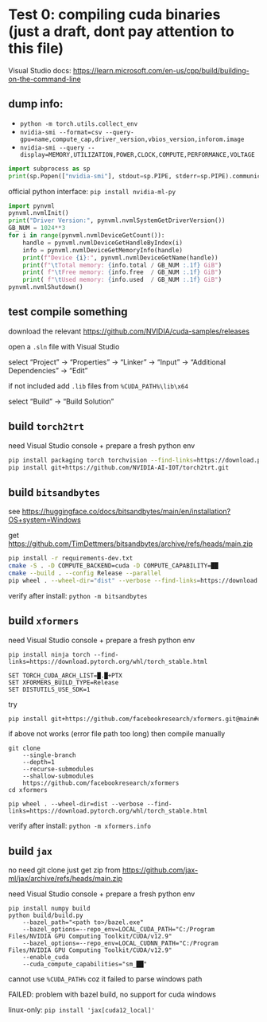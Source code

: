 # Test 0: compiling cuda binaries<br />(just a draft, dont pay attention to this file)

Visual Studio docs: https://learn.microsoft.com/en-us/cpp/build/building-on-the-command-line

## dump info:

- `python -m torch.utils.collect_env`
- `nvidia-smi --format=csv --query-gpu=name,compute_cap,driver_version,vbios_version,inforom.image`
- `nvidia-smi --query --display=MEMORY,UTILIZATION,POWER,CLOCK,COMPUTE,PERFORMANCE,VOLTAGE`

```python
import subprocess as sp
print(sp.Popen(["nvidia-smi"], stdout=sp.PIPE, stderr=sp.PIPE).communicate()[0].split(b" "*48)[0].decode("utf-8"))
```
official python interface: `pip install nvidia-ml-py`
```python
import pynvml
pynvml.nvmlInit()
print("Driver Version:", pynvml.nvmlSystemGetDriverVersion())
GB_NUM = 1024**3
for i in range(pynvml.nvmlDeviceGetCount()):
	handle = pynvml.nvmlDeviceGetHandleByIndex(i)
	info = pynvml.nvmlDeviceGetMemoryInfo(handle)
	print(f"Device {i}:", pynvml.nvmlDeviceGetName(handle))
	print(f"\tTotal memory: {info.total / GB_NUM :.1f} GiB")
	print( f"\tFree memory: {info.free  / GB_NUM :.1f} GiB")
	print( f"\tUsed memory: {info.used  / GB_NUM :.1f} GiB")
pynvml.nvmlShutdown()
```

## test compile something

download the relevant https://github.com/NVIDIA/cuda-samples/releases

open a  `.sln` file with Visual Studio

select “Project” → “Properties” → “Linker” → “Input” → “Additional Dependencies” → “Edit”

if not included add `.lib` files from `%CUDA_PATH%\lib\x64`

select “Build” → “Build Solution”

## build `torch2trt`

need Visual Studio console + prepare a fresh python env
```bash
pip install packaging torch torchvision --find-links=https://download.pytorch.org/whl/torch_stable.html
pip install git+https://github.com/NVIDIA-AI-IOT/torch2trt.git
```

## build `bitsandbytes`

see https://huggingface.co/docs/bitsandbytes/main/en/installation?OS+system=Windows

get https://github.com/TimDettmers/bitsandbytes/archive/refs/heads/main.zip
```bash
pip install -r requirements-dev.txt
cmake -S . -D COMPUTE_BACKEND=cuda -D COMPUTE_CAPABILITY=██
cmake --build . --config Release --parallel
pip wheel . --wheel-dir="dist" --verbose --find-links=https://download.pytorch.org/whl/torch_stable.html
```
verify after install: `python -m bitsandbytes`

## build `xformers`

need Visual Studio console + prepare a fresh python env
```batchfile
pip install ninja torch --find-links=https://download.pytorch.org/whl/torch_stable.html

SET TORCH_CUDA_ARCH_LIST=█.█+PTX
SET XFORMERS_BUILD_TYPE=Release
SET DISTUTILS_USE_SDK=1
```
try
```bash
pip install git+https://github.com/facebookresearch/xformers.git@main#egg=xformers
```
if above not works (error file path too long) then compile manually
```
git clone
	--single-branch
	--depth=1
	--recurse-submodules
	--shallow-submodules
	https://github.com/facebookresearch/xformers
cd xformers

pip wheel . --wheel-dir=dist --verbose --find-links=https://download.pytorch.org/whl/torch_stable.html
```
verify after install: `python -m xformers.info`

## build `jax`

no need git clone just get zip from https://github.com/jax-ml/jax/archive/refs/heads/main.zip

need Visual Studio console + prepare a fresh python env
```
pip install numpy build
python build/build.py
	--bazel_path="<path to>/bazel.exe"
	--bazel_options=--repo_env=LOCAL_CUDA_PATH="C:/Program Files/NVIDIA GPU Computing Toolkit/CUDA/v12.9"
	--bazel_options=--repo_env=LOCAL_CUDNN_PATH="C:/Program Files/NVIDIA GPU Computing Toolkit/CUDA/v12.9"
	--enable_cuda
	--cuda_compute_capabilities="sm_██"
```
cannot use `%CUDA_PATH%` coz it failed to parse windows path

FAILED: problem with bazel build, no support for cuda windows

linux-only: `pip install 'jax[cuda12_local]'`
